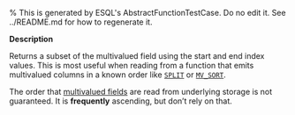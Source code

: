 % This is generated by ESQL's AbstractFunctionTestCase. Do no edit it. See ../README.md for how to regenerate it.

**Description**

Returns a subset of the multivalued field using the start and end index values. This is most useful when reading from a function that emits multivalued columns in a known order like [`SPLIT`](/reference/query-languages/esql/esql-functions-operators.md#esql-split) or [`MV_SORT`](/reference/query-languages/esql/esql-functions-operators.md#esql-mv_sort).

The order that [multivalued fields](/reference/query-languages/esql/esql-multivalued-fields.md) are read from underlying storage is not guaranteed. It is **frequently** ascending, but don’t rely on that.

